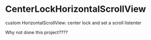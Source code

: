 # CenterLockHorizontalScrollView
custom HorizontalScrollView:  center lock and set a scroll listenter 

Why not done this project????
